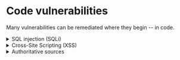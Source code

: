 # Code vulnerabilities

Many vulnerabilities can be remediated where they begin -- in code. 

<details>
  <summary> SQL injection (SQLi) </summary>
  
  **Problem:** A SQL injection attack consists of insertion or "injection" of a SQL query via the input data from the client to the application. A successful SQL injection exploit can read sensitive data from the database, modify database data, execute administration operations on the database, recover the content of a given file present on the DBMS file system, and in some cases issue commands to the operating system. [OWASP](https://owasp.org/www-community/attacks/SQL_Injection)

  **Solutions:** Use parameterized queries, use stored procedures, validate input, or escape tainted input. [OWASP SQLi Cheat Sheet](https://cheatsheetseries.owasp.org/cheatsheets/SQL_Injection_Prevention_Cheat_Sheet.html)

  ### Choice 1: Prepared statements with parameterized queries
  
  Prepared statements with variable binding (parameterized queries) force developers to first define all the SQL code, then pass each parameter to the query. This allows the database to distinguish between code and data, regardless of what user input is supplied. Prepared statements ensure that an attacker is not able to change the intent of a query, even if they insert SQL commands. [OWASP](https://cheatsheetseries.owasp.org/cheatsheets/Query_Parameterization_Cheat_Sheet.html)

  #### Java
  ```
  String sql = "SELECT * FROM User WHERE userId = ?"; 
  PreparedStatement stmt = con.prepareStatement(sql); 
  stmt.setString(1, userId); 
  ResultSet rs = prepStmt.executeQuery();
  ```

  #### C#

  ```
  String query = "SELECT account_balance FROM user_data WHERE user_name = ?";
  try {
    OleDbCommand command = new OleDbCommand(query, connection);
    command.Parameters.Add(new OleDbParameter("customerName", CustomerName Name.Text));
    OleDbDataReader reader = command.ExecuteReader();
  } catch (OleDbException se) {
    // error handling
  }
  ```

  ### Choice 2: stored procedures 
  
  Not always safe from SQL injection, standard stored procedure programming constructs have the same effect as the use of parameterized queries when implemented safely, which is the norm for most stored procedure languages.

  #### Java
  
  ```
  // After validating tainted input:
  String custname = request.getParameter("customerName");
  try {
    CallableStatement cs = connection.prepareCall("{call sp_getAccountBalance(?)}");
    cs.setString(1, custname);
    ResultSet results = cs.executeQuery();
    // result set handling
  } catch (SQLException se) {
    // error handling
  }
  ```
</details>

<details>
  <summary> Cross-Site Scripting (XSS) </summary>
  
  **Problem:** XSS is a type of code injection in which malicious scripts are inserted into otherwise trusted websites. In an XSS attack an attacker uses a web application to send malicious code, generally in the form of a browser-side script, to a different user. [OWASP](https://owasp.org/www-community/attacks/xss)

  **Solutions:** Use modern web frameworks, sanitize tainted input, encode output. [OWASP XSS Cheat Sheet](https://cheatsheetseries.owasp.org/cheatsheets/Cross_Site_Scripting_Prevention_Cheat_Sheet.html)

  ### Use modern web frameworks
  
  Modern frameworks encourage good security practices and help mitigate XSS by using defenses such as templating and auto-escaping. Developers still need to be aware of problems that can occur when using frameworks insecurely, and where gaps in their frameworks exist.
  
  ### Encode output
  
  Use output encoding to safely display user input as entered. Do not interpret variables as code. Use the framework's default output encoding protection. Note that output must be encoded for the context in which it appears, e.g.: 
  
  * HTML entities (convert & to ```&amp;```, < to ```&lt;```, > to ```&gt;```, " to ```&quot;```, ' to ```&#x27;```, and / to ```&#x2F;```)
  * HTML attributes (replace all characters except alphanumeric with the HTML Entity ```&#xHEX;``` format, including spaces)
  * URLs (use [standard percent encoding](https://www.w3schools.com/tags/ref_urlencode.asp) to encode only parameter values)
  * JavaScript (replace all characters except alphanumeric characters with the \uXXXX [Unicode encoding format](https://www.unicode.org/charts))
  * CSS (use the ```\XX``` or ```\XXXXXX``` formats to encode where needed)

  ### Sanitize tainted input
  
  If a user absolutely needs to write HTML within the application (as for a WYSIWYG editor), use an HTML sanitization   utility such as [DOMPurify](https://github.com/cure53/DOMPurify), recommended by OWASP. Remember to sanitize _after_ making any changes to the input (or sending to a library that modifies it); this may invalidate the security effort.

</details>


<details>
  <summary> Authoritative sources </summary>
  
* Java: [Secure Coding Guidelines for Java SE (Oracle)](https://www.oracle.com/java/technologies/javase/seccodeguide.html)
  
</details>
  

